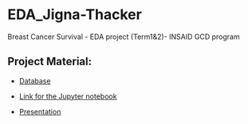 # EDA_Jigna-Thacker
Breast Cancer Survival - EDA project (Term1&amp;2)- INSAID GCD program

## Project Material:
- [Database](https://github.com/jmps967/EDA_Jigna-Thacker/blob/master/Breast_cancer_survival.csv)

- [Link for the Jupyter notebook](https://github.com/jmps967/EDA_Jigna-Thacker/blob/master/Breast_cancer_survival_JT.ipynb)

- [Presentation](https://github.com/jmps967/EDA_Jigna-Thacker/blob/master/Project-1_Jigna%20Thacker.pdf)
